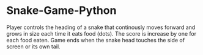 # Snake-Game-Python

Player controls the heading of a snake that continously moves forward and grows in size each time it eats food (dots).
The score is increase by one for each food eaten.
Game ends when the snake head touches the side of screen or its own tail.
